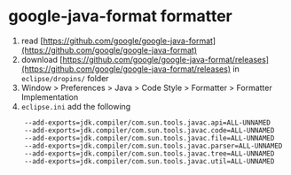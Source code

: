 # google-java-format formatter
1. read [https://github.com/google/google-java-format](https://github.com/google/google-java-format)
2. download [https://github.com/google/google-java-format/releases](https://github.com/google/google-java-format/releases) in `eclipse/dropins/` folder
3. Window > Preferences > Java > Code Style > Formatter > Formatter Implementation
4. `eclipse.ini` add the following
```
    --add-exports=jdk.compiler/com.sun.tools.javac.api=ALL-UNNAMED
    --add-exports=jdk.compiler/com.sun.tools.javac.code=ALL-UNNAMED
    --add-exports=jdk.compiler/com.sun.tools.javac.file=ALL-UNNAMED
    --add-exports=jdk.compiler/com.sun.tools.javac.parser=ALL-UNNAMED
    --add-exports=jdk.compiler/com.sun.tools.javac.tree=ALL-UNNAMED
    --add-exports=jdk.compiler/com.sun.tools.javac.util=ALL-UNNAMED
```
